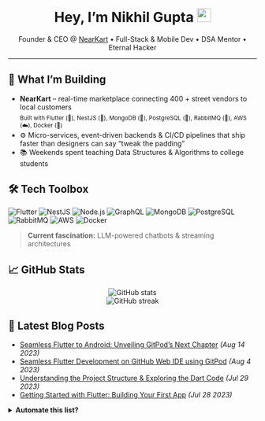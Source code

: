 <!-- Profile README for github.com/guptan404 -->
<h1 align="center">
  Hey, I’m Nikhil Gupta <img src="https://media.giphy.com/media/hvRJCLFzcasrR4ia7z/giphy.gif" width="28"/>
</h1>

<p align="center">
  Founder&nbsp;& CEO&nbsp;@&nbsp;<a href="https://nearkart.in">NearKart</a> • Full-Stack&nbsp;& Mobile Dev • DSA Mentor • Eternal Hacker
</p>

---

## 🚀 What I’m Building
- **NearKart** – real-time marketplace connecting 400 + street vendors to local customers  
  <sub>Built with Flutter (📱), NestJS (🚀), MongoDB (🍃), PostgreSQL (🐘), RabbitMQ (📨), AWS (☁️), Docker (🐳)</sub>
- ⚙️ Micro-services, event-driven backends & CI/CD pipelines that ship faster than designers can say “tweak the padding”
- 📚 Weekends spent teaching Data Structures & Algorithms to college students

## 🛠️ Tech Toolbox
![Flutter](https://img.shields.io/badge/-Flutter-02569B?style=flat&logo=flutter&logoColor=white)
![NestJS](https://img.shields.io/badge/-NestJS-e0234e?style=flat&logo=nestjs&logoColor=white)
![Node.js](https://img.shields.io/badge/-Node.js-339933?style=flat&logo=node.js&logoColor=white)
![GraphQL](https://img.shields.io/badge/-GraphQL-e10098?style=flat&logo=graphql&logoColor=white)
![MongoDB](https://img.shields.io/badge/-MongoDB-47A248?style=flat&logo=mongodb&logoColor=white)
![PostgreSQL](https://img.shields.io/badge/-PostgreSQL-4169E1?style=flat&logo=postgresql&logoColor=white)
![RabbitMQ](https://img.shields.io/badge/-RabbitMQ-FF6600?style=flat&logo=rabbitmq&logoColor=white)
![AWS](https://img.shields.io/badge/-AWS-232F3E?style=flat&logo=amazonaws&logoColor=white)
![Docker](https://img.shields.io/badge/-Docker-2496ED?style=flat&logo=docker&logoColor=white)

> **Current fascination:** LLM-powered chatbots & streaming architectures

## 📈 GitHub Stats
<p align="center">
  <img src="https://github-readme-stats.vercel.app/api?username=guptan404&show_icons=true&hide_border=true&count_private=true" alt="GitHub stats">
  <br>
  <img src="https://streak-stats.demolab.com?user=guptan404&hide_border=true" alt="GitHub streak">
</p>

## 📝 Latest Blog Posts
<!-- BLOG-POST-LIST:START -->
- [Seamless Flutter to Android: Unveiling GitPod’s Next Chapter](https://medium.com/@guptan404/seamless-flutter-to-android-unveiling-gitpods-next-chapter-ccb22d37a040) _(Aug 14 2023)_
- [Seamless Flutter Development on GitHub Web IDE using GitPod](https://medium.com/@guptan404/seamless-flutter-development-on-github-web-ide-using-gitpod-61bb5d317637) _(Aug 4 2023)_
- [Understanding the Project Structure & Exploring the Dart Code](https://medium.com/@guptan404/understanding-the-project-structure-and-exploring-the-dart-code-getting-started-with-flutter-a793a7d3a4fd) _(Jul 29 2023)_
- [Getting Started with Flutter: Building Your First App](https://medium.com/@guptan404/getting-started-with-flutter-building-your-first-app-introduction-6e64f41e26e6) _(Jul 28 2023)_
<!-- BLOG-POST-LIST:END -->

<details>
<summary><b>Automate this list?</b></summary>

Add a workflow like the snippet below in `.github/workflows/blog.yml` to refresh it every 12 hours:

```yaml
name: Update recent Medium posts
on:
  schedule:
    - cron: '0 */12 * * *'
  workflow_dispatch:

jobs:
  update-readme:
    runs-on: ubuntu-latest
    steps:
      - uses: gautamkrishnar/blog-post-workflow@v2
        with:
          feed_list: "https://medium.com/feed/@guptan404"
          max_post_count: 4
